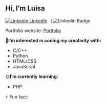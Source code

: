 ## Hi, I’m Luisa
[![Linkedin](https://i.stack.imgur.com/gVE0j.png) LinkedIn](https://www.linkedin.com/in/luisa-martinez-0a495b25a/)
&nbsp;
[![Linkedin Badge](https://www.linkedin.com/in/luisa-martinez-0a495b25a/)

Portfolio website: [Portfolio](file:///C:/Users/Luisa/OneDrive/Documents/GitHub/Portfolio/luisaM735.github.io/luisaM735.github.io/index.html)

 🌱**I’m interested in coding my creativity with:**
  - C/C++
  - Python  
  - HTML/CSS
  - JavaScript

🌞**I’m currently learning:**
- PHP
  
⚡ Fun fact: 

<!---
luisaM735/luisaM735 is a ✨ special ✨ repository because its `README.md` (this file) appears on your GitHub profile.
You can click the Preview link to take a look at your changes.
--->
